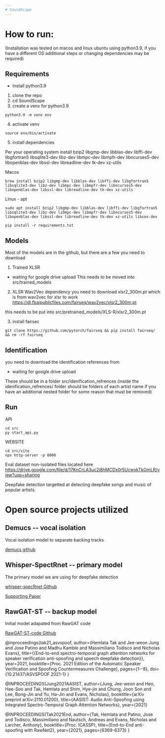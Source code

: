 ```yaml
---
# SoundScape
---
```


# How to run:

(Installation was tested on macos and linux ubuntu using python3.9, if you have a different OS additional steps or changing dependencies may be required)

## Requirements

- Install python3.9

1. clone the repo
2. cd SoundScape
3. create a venv for python3.9

```
python3.9 -m venv env
```

4. activate venv

```
source env/bin/activate
```

5. install dependencies

Per your operating system install
bzip2 libgmp-dev libblas-dev libffi-dev libgfortran5 libsqlite3-dev libz-dev libmpc-dev libmpfr-dev libncurses5-dev libopenblas-dev libssl-dev libreadline-dev tk-dev xz-utils

Macos

```
brew install bzip2 libgmp-dev libblas-dev libffi-dev libgfortran5 libsqlite3-dev libz-dev libmpc-dev libmpfr-dev libncurses5-dev libopenblas-dev libssl-dev libreadline-dev tk-dev xz-utils
```

Linux - apt

```
sudo apt install bzip2 libgmp-dev libblas-dev libffi-dev libgfortran5 libsqlite3-dev libz-dev libmpc-dev libmpfr-dev libncurses5-dev libopenblas-dev libssl-dev libreadline-dev tk-dev xz-utils libsox-dev
```

```
pip install -r requirements.txt
```


## Models

Most of the models are in the github, but there are a few you need to download

1. Trained XLSR
- waiting for google drive upload
This needs to be moved into src/trained_models

2. XLSR Wav2Vec dependency
you need to download xlsr2_300m.pt which is from wav2vec for xlsr to work
https://dl.fbaipublicfiles.com/fairseq/wav2vec/xlsr2_300m.pt

this needs to be put into src/pretrained_models/XLS-R/xlsr2_300m.pt

3. install fairsec
```
git clone https://github.com/pytorch/fairseq && pip install fairseq/ && rm -rf fairseq
```
## Identification

you need to download the identification references from
- waiting for google drive upload

These should be in a folder
src/idenification_refrences
(inside the idenification_refrences/ folder should be folders of each artist name if you have an additional nested folder for some reason that must be removed)

## Run

API

```
cd src
py start_api.py
```

WEBSITE

```
cd src/site
npx http-server -p 8000
```

Eval dataset non-isolated files located here
https://drive.google.com/file/d/17KnCrLA3uc2j8hMCDx0r5UcwxkTkOmLR/view?usp=sharing

Deepfake detection targetted at detecting deepfake songs and music of popular artists.

# Open source projects utilized

## Demucs -- vocal isolation

Vocal isolation model to separate backing tracks

[demucs github](https://github.com/charzy/Demucs-v4-)

## Whisper-SpectRnet -- primary model

The primary model we are using for deepfake detection

[whisper-specRnet Github](https://github.com/piotrkawa/deepfake-whisper-features/tree/main?tab=readme-ov-file)

[Supporting Paper](https://www.isca-archive.org/interspeech_2023/kawa23b_interspeech.pdf)

## RawGAT-ST -- backup model

Initial model adapated from RawGAT code

[RawGAT-ST-code Github](https://github.com/eurecom-asp/RawGAT-ST-antispoofing)

@inproceedings{tak21_asvspoof,
author={Hemlata Tak and Jee-weon Jung and Jose Patino and Madhu Kamble and Massimiliano Todisco and Nicholas Evans},
title={{End-to-end spectro-temporal graph attention networks for speaker verification anti-spoofing and speech deepfake detection}},
year=2021,
booktitle={Proc. 2021 Edition of the Automatic Speaker Verification and Spoofing Countermeasures Challenge},
pages={1--8},
doi={10.21437/ASVSPOOF.2021-1}
}

@INPROCEEDINGS{Jung2021AASIST,
author={Jung, Jee-weon and Heo, Hee-Soo and Tak, Hemlata and Shim, Hye-jin and Chung, Joon Son and Lee, Bong-Jin and Yu, Ha-Jin and Evans, Nicholas},
booktitle={arXiv preprint arXiv:2110.01200},
title={AASIST: Audio Anti-Spoofing using Integrated Spectro-Temporal Graph Attention Networks},
year={2021}

@INPROCEEDINGS{Tak2021End,
author={Tak, Hemlata and Patino, Jose and Todisco, Massimiliano and Nautsch, Andreas and Evans, Nicholas and Larcher, Anthony},
booktitle={Proc. ICASSP},
title={End-to-End anti-spoofing with RawNet2},
year={2021},
pages={6369-6373}
}
